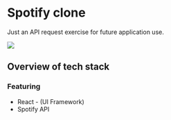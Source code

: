# Spotify clone

Just an API request exercise for future application use.

![](https://media2.giphy.com/media/kpn2z1LJPycA620iRx/giphy.webp)


## Overview of tech stack

### Featuring
* React - (UI Framework)
* Spotify API

